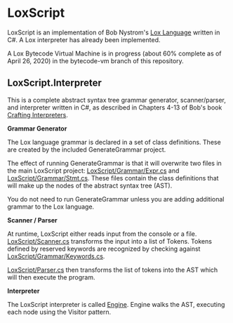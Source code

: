# LoxScript

LoxScript is an implementation of Bob Nystrom's [Lox Language](http://craftinginterpreters.com/the-lox-language.html) written in C#. A Lox interpreter has already been implemented.

A Lox Bytecode Virtual Machine is in progress (about 60% complete as of April 26, 2020) in the bytecode-vm branch of this repository.

## LoxScript.Interpreter

This is a complete abstract syntax tree grammar generator, scanner/parser, and interpreter written in C#, as described in Chapters 4-13 of Bob's book [Crafting Interpreters](http://craftinginterpreters.com).

**Grammar Generator**

The Lox language grammar is declared in a set of class definitions. These are created by the included GenerateGrammar project.

The effect of running GenerateGrammar is that it will overwrite two files in the main LoxScript project: [LoxScript/Grammar/Expr.cs](LoxScript/Grammar/Expr.cs) and [LoxScript/Grammar/Stmt.cs](LoxScript/Grammar/Stmt.cs). These files contain the class definitions that will make up the nodes of the abstract syntax tree (AST).

You do not need to run GenerateGrammar unless you are adding additional grammar to the Lox language.

**Scanner / Parser**

At runtime, LoxScript either reads input from the console or a file. [LoxScript/Scanner.cs](LoxScript/Scanner.cs) transforms the input into a list of Tokens. Tokens defined by reserved keywords are recognized by checking against [LoxScript/Grammar/Keywords.cs](LoxScript/Grammar/Keywords.cs).

[LoxScript/Parser.cs](LoxScript/Parser.cs) then transforms the list of tokens into the AST which will then execute the program.

**Interpreter**

The LoxScript interpreter is called [Engine](https://github.com/ZaneDubya/LoxScript/tree/master/LoxScript/Interpreter). Engine walks the AST, executing each node using the Visitor pattern.
